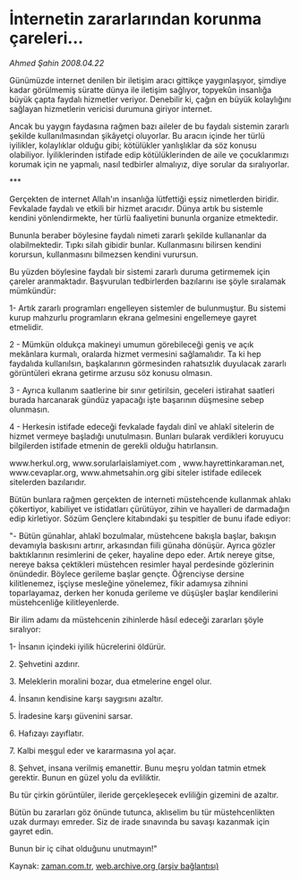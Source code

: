 # İnternetin zararlarından korunma çareleri...

*Ahmed Şahin 2008.04.22*

<tr><td class="metin" colspan="2" style="padding-top: 20px; padding-left: 5px; padding-right: 10px;">Günümüzde internet denilen bir iletişim aracı gittikçe yaygınlaşıyor, şimdiye kadar görülmemiş süratte dünya ile iletişim sağlıyor, topyekûn insanlığa büyük çapta faydalı hizmetler veriyor. Denebilir ki, çağın en büyük kolaylığını sağlayan hizmetlerin vericisi durumuna giriyor internet.</td></tr><tr><td class="metin" colspan="2" style="padding-top: 20px; padding-left: 5px; padding-right: 10px;"><p>Ancak bu yaygın faydasına rağmen bazı aileler de bu faydalı sistemin zararlı şekilde kullanılmasından şikâyetçi oluyorlar. Bu aracın içinde her türlü iyilikler, kolaylıklar olduğu gibi; kötülükler yanlışlıklar da söz konusu olabiliyor. İyiliklerinden istifade edip kötülüklerinden de aile ve çocuklarımızı korumak için ne yapmalı, nasıl tedbirler almalıyız, diye sorular da sıralıyorlar. 
<p>***
<p>Gerçekten de internet Allah'ın insanlığa lütfettiği eşsiz nimetlerden biridir. Fevkalade faydalı ve etkili bir hizmet aracıdır. Dünya artık bu sistemle kendini yönlendirmekte, her türlü faaliyetini bununla organize etmektedir. 
<p>Bununla beraber böylesine faydalı nimeti zararlı şekilde kullananlar da olabilmektedir. Tıpkı silah gibidir bunlar. Kullanmasını bilirsen kendini korursun, kullanmasını bilmezsen kendini vurursun. 
<p>Bu yüzden böylesine faydalı bir sistemi zararlı duruma getirmemek için çareler aranmaktadır. Başvurulan tedbirlerden bazılarını ise şöyle sıralamak mümkündür:
<p>1- Artık zararlı programları engelleyen sistemler de bulunmuştur. Bu sistemi kurup mahzurlu programların ekrana gelmesini engellemeye gayret etmelidir. 
<p>2 - Mümkün oldukça makineyi umumun görebileceği geniş ve açık mekânlara kurmalı, oralarda hizmet vermesini sağlamalıdır. Ta ki hep faydalıda kullanılsın, başkalarının görmesinden rahatsızlık duyulacak zararlı görüntüleri ekrana getirme arzusu söz konusu olmasın. 
<p>3 - Ayrıca kullanım saatlerine bir sınır getirilsin, geceleri istirahat saatleri burada harcanarak gündüz yapacağı işte başarının düşmesine sebep olunmasın. 
<p>4 - Herkesin istifade edeceği fevkalade faydalı dinî ve ahlakî sitelerin de hizmet vermeye başladığı unutulmasın. Bunları bularak verdikleri koruyucu bilgilerden istifade etmenin de gerekli olduğu hatırlansın. 
<p>www.herkul.org, www.sorularlaislamiyet.com <http: www.sorularlaislamiyet.com="">, www.hayrettinkaraman.net, www.cevaplar.org, www.ahmetsahin.org gibi siteler istifade edilecek sitelerden bazılarıdır. 
<p>Bütün bunlara rağmen gerçekten de interneti müstehcende kullanmak ahlakı çökertiyor, kabiliyet ve istidatları çürütüyor, zihin ve hayalleri de darmadağın edip kirletiyor. Sözüm Gençlere kitabındaki şu tespitler de bunu ifade ediyor:
<p>"- Bütün günahlar, ahlakî bozulmalar, müstehcene bakışla başlar, bakışın devamıyla baskısını artırır, arkasından fiili günaha dönüşür. Ayrıca gözler baktıklarının resimlerini de çeker, hayaline depo eder. Artık nereye gitse, nereye baksa çektikleri müstehcen resimler hayal perdesinde gözlerinin önündedir. Böylece gerileme başlar gençte. Öğrenciyse dersine kilitlenemez, işçiyse mesleğine yönelemez, fikir adamıysa zihnini toparlayamaz, derken her konuda gerileme ve düşüşler başlar kendilerini müstehcenliğe kilitleyenlerde.
<p>Bir ilim adamı da müstehcenin zihinlerde hâsıl edeceği zararları şöyle sıralıyor: 
<p>1- İnsanın içindeki iyilik hücrelerini öldürür. 
<p>2. Şehvetini azdırır. 
<p>3. Meleklerin moralini bozar, dua etmelerine engel olur. 
<p>4. İnsanın kendisine karşı saygısını azaltır. 
<p>5. İradesine karşı güvenini sarsar. 
<p>6. Hafızayı zayıflatır. 
<p>7. Kalbi meşgul eder ve kararmasına yol açar. 
<p>8. Şehvet, insana verilmiş emanettir. Bunu meşru yoldan tatmin etmek gerektir. Bunun en güzel yolu da evliliktir. 
<p>Bu tür çirkin görüntüler, ileride gerçekleşecek evliliğin gizemini de azaltır. 
<p>Bütün bu zararları göz önünde tutunca, aklıselim bu tür müstehcenlikten uzak durmayı emreder. Siz de irade sınavında bu savaşı kazanmak için gayret edin. 
<p>Bunun bir iç cihat olduğunu unutmayın!"<br/></p></p></p></p></p></p></p></p></p></p></p></p></p></p></http:></p></p></p></p></p></p></p></p></p></p></td></tr>

Kaynak: [zaman.com.tr](http://zaman.com.tr/yazar.do?yazino=679805), [web.archive.org (arşiv bağlantısı)](http://web.archive.org/web/20080503061924/http://www.zaman.com.tr:80/yazar.do?yazino=679805)
